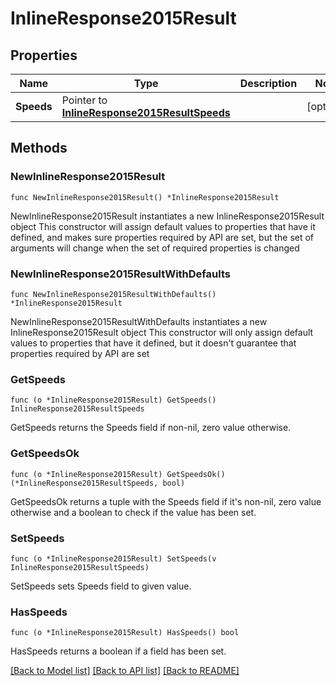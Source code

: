 # InlineResponse2015Result

## Properties

Name | Type | Description | Notes
------------ | ------------- | ------------- | -------------
**Speeds** | Pointer to [**InlineResponse2015ResultSpeeds**](InlineResponse2015ResultSpeeds.md) |  | [optional] 

## Methods

### NewInlineResponse2015Result

`func NewInlineResponse2015Result() *InlineResponse2015Result`

NewInlineResponse2015Result instantiates a new InlineResponse2015Result object
This constructor will assign default values to properties that have it defined,
and makes sure properties required by API are set, but the set of arguments
will change when the set of required properties is changed

### NewInlineResponse2015ResultWithDefaults

`func NewInlineResponse2015ResultWithDefaults() *InlineResponse2015Result`

NewInlineResponse2015ResultWithDefaults instantiates a new InlineResponse2015Result object
This constructor will only assign default values to properties that have it defined,
but it doesn't guarantee that properties required by API are set

### GetSpeeds

`func (o *InlineResponse2015Result) GetSpeeds() InlineResponse2015ResultSpeeds`

GetSpeeds returns the Speeds field if non-nil, zero value otherwise.

### GetSpeedsOk

`func (o *InlineResponse2015Result) GetSpeedsOk() (*InlineResponse2015ResultSpeeds, bool)`

GetSpeedsOk returns a tuple with the Speeds field if it's non-nil, zero value otherwise
and a boolean to check if the value has been set.

### SetSpeeds

`func (o *InlineResponse2015Result) SetSpeeds(v InlineResponse2015ResultSpeeds)`

SetSpeeds sets Speeds field to given value.

### HasSpeeds

`func (o *InlineResponse2015Result) HasSpeeds() bool`

HasSpeeds returns a boolean if a field has been set.


[[Back to Model list]](../README.md#documentation-for-models) [[Back to API list]](../README.md#documentation-for-api-endpoints) [[Back to README]](../README.md)


